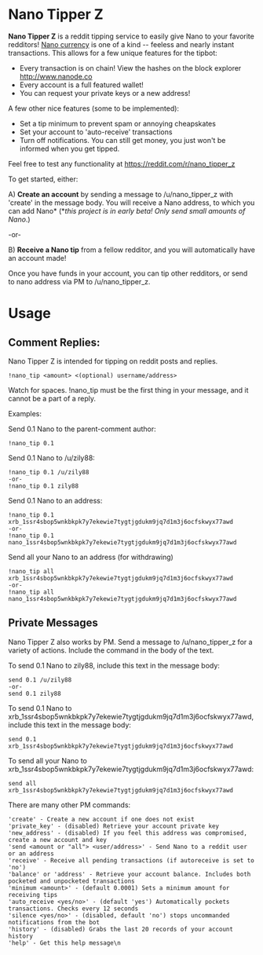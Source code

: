 # Nano Tipper Z


**Nano Tipper Z** is a reddit tipping service to easily give Nano to your favorite redditors!
[Nano currency](http://www.nano.org) is one of a kind -- feeless and nearly instant transactions. 
This allows for a few unique features for the tipbot:
* Every transaction is on chain! View the hashes on the block explorer http://www.nanode.co
* Every account is a full featured wallet!
* You can request your private keys or a new address!

A few other nice features (some to be implemented):
* Set a tip minimum to prevent spam or annoying cheapskates
* Set your account to 'auto-receive' transactions
* Turn off notifications. You can still get money, you just won't be informed when you get tipped.

Feel free to test any functionality at https://reddit.com/r/nano_tipper_z

To get started, either:

A) **Create an account** by sending a message to /u/nano_tipper_z with 'create' in the message body. You will receive a Nano address, to which you can add Nano\* (\**this project is in early beta! Only send small amounts of Nano*.)

-or-

B) **Receive a Nano tip** from a fellow redditor, and you will automatically have an account made!

Once you have funds in your account, you can tip other redditors, or send to nano address via PM to /u/nano_tipper_z.
# Usage
## Comment Replies:

Nano Tipper Z is intended for tipping on reddit posts and replies.

    !nano_tip <amount> <(optional) username/address>

Watch for spaces. !nano_tip must be the first thing in your message, and it cannot be a part of a reply.

Examples:

Send 0.1 Nano to the parent-comment author:

    !nano_tip 0.1

Send 0.1 Nano to /u/zily88:

    !nano_tip 0.1 /u/zily88
    -or-
    !nano_tip 0.1 zily88

Send 0.1 Nano to an address:

    !nano_tip 0.1 xrb_1ssr4sbop5wnkbkpk7y7ekewie7tygtjgdukm9jq7d1m3j6ocfskwyx77awd
    -or-
    !nano_tip 0.1 nano_1ssr4sbop5wnkbkpk7y7ekewie7tygtjgdukm9jq7d1m3j6ocfskwyx77awd
    
Send all your Nano to an address (for withdrawing)

    !nano_tip all xrb_1ssr4sbop5wnkbkpk7y7ekewie7tygtjgdukm9jq7d1m3j6ocfskwyx77awd
    -or-
    !nano_tip all nano_1ssr4sbop5wnkbkpk7y7ekewie7tygtjgdukm9jq7d1m3j6ocfskwyx77awd


## Private Messages

Nano Tipper Z also works by PM. Send a message to /u/nano_tipper_z for a variety of actions. Include the command in the body of the text.

To send 0.1 Nano to zily88, include this text in the message body:

    send 0.1 /u/zily88
    -or-
    send 0.1 zily88

To send 0.1 Nano to xrb_1ssr4sbop5wnkbkpk7y7ekewie7tygtjgdukm9jq7d1m3j6ocfskwyx77awd, include this text in the message body:

    send 0.1 xrb_1ssr4sbop5wnkbkpk7y7ekewie7tygtjgdukm9jq7d1m3j6ocfskwyx77awd

To send all your Nano to xrb_1ssr4sbop5wnkbkpk7y7ekewie7tygtjgdukm9jq7d1m3j6ocfskwyx77awd:

    send all xrb_1ssr4sbop5wnkbkpk7y7ekewie7tygtjgdukm9jq7d1m3j6ocfskwyx77awd

There are many other PM commands:

    'create' - Create a new account if one does not exist
    'private_key' - (disabled) Retrieve your account private key
    'new_address' - (disabled) If you feel this address was compromised, create a new account and key
    'send <amount or "all"> <user/address>' - Send Nano to a reddit user or an address
    'receive' - Receive all pending transactions (if autoreceive is set to 'no')
    'balance' or 'address' - Retrieve your account balance. Includes both pocketed and unpocketed transactions
    'minimum <amount>' - (default 0.0001) Sets a minimum amount for receiving tips
    'auto_receive <yes/no>' - (default 'yes') Automatically pockets transactions. Checks every 12 seconds
    'silence <yes/no>' - (disabled, default 'no') stops uncommanded notifications from the bot
    'history' - (disabled) Grabs the last 20 records of your account history
    'help' - Get this help message\n